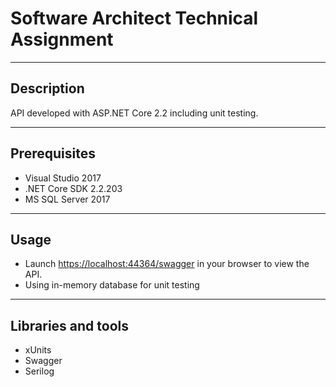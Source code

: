 # Software Architect Technical Assignment

----
## Description
API developed with ASP.NET Core 2.2 including unit testing.

----
## Prerequisites
* Visual Studio 2017
* .NET Core SDK 2.2.203
* MS SQL Server 2017

----
## Usage
* Launch [https://localhost:44364/swagger](https://localhost:44364/swagger) in your browser to view the API.
* Using in-memory database for unit testing

----
## Libraries and tools
* xUnits
* Swagger
* Serilog